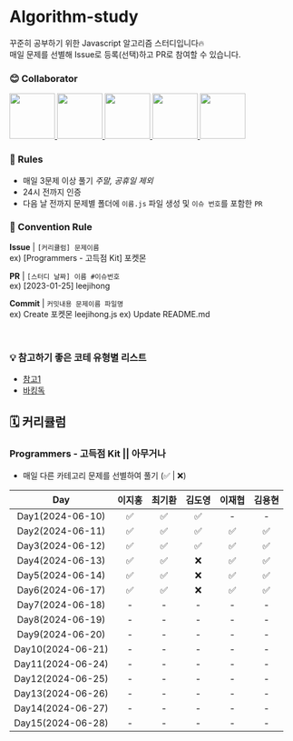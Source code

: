 # Algorithm-study

꾸준히 공부하기 위한 Javascript 알고리즘 스터디입니다🔥  
매일 문제를 선별해 Issue로 등록(선택)하고 PR로 참여할 수 있습니다.

### 😊 Collaborator

<div>
  <a href="https://github.com/lee-ji-hong">
    <img src="https://avatars.githubusercontent.com/u/88364280?v=4" width="80" style="max-width: 100%;">
  </a>
  <a href="https://github.com/gihwan-dev">
    <img src="https://avatars.githubusercontent.com/u/84307361?v=4" width="80" style="max-width: 100%;">
  </a>
  <a href="https://github.com/CreatorDodo">
    <img src="https://avatars.githubusercontent.com/u/112838087?v=4" width="80" style="max-width: 100%;">
  </a>
  <a href="https://github.com/JaeHyup0504">
    <img src="https://avatars.githubusercontent.com/u/72785296?v=4" width="80" style="max-width: 100%;">
  </a>
  <a href="https://github.com/yonghyun421">
    <img src="https://avatars.githubusercontent.com/u/81367886?v=4" width="80" style="max-width: 100%;">
  </a>
</div>

### 📢 Rules

- 매일 3문제 이상 풀기 _주말, 공휴일 제외_
- 24시 전까지 인증
- 다음 날 전까지 문제별 폴더에 `이름.js` 파일 생성 및 `이슈 번호`를 포함한 `PR`

### 🌈 Convention Rule

**Issue** | `[커리큘럼] 문제이름`  
ex) [Programmers - 고득점 Kit] 포켓몬

**PR** | `[스터디 날짜] 이름 #이슈번호`  
ex) [2023-01-25] leejihong

**Commit** | `커밋내용 문제이름 파일명`  
ex) Create 포켓몬 leejihong.js
ex) Update README.md

<br/>

### 💡 참고하기 좋은 코테 유형별 리스트

- [참고1](https://apricot-tendency-f48.notion.site/51677421ce914737b04e112f19fd29c8)
- [바킹독](https://github.com/encrypted-def/basic-algo-lecture)

## 🗓️ 커리큘럼

### Programmers - 고득점 Kit || 아무거나

- 매일 다른 카테고리 문제를 선별하여 풀기 (✅ | ❌)

Day | 이지홍 | 최기환 | 김도영 | 이재협 | 김용현 
:--: | :--: | :--: | :--: | :--: | :--: |
Day1(2024-06-10) | ✅ | ✅ | ✅ | - | - |
Day2(2024-06-11) | ✅ | ✅ | ✅ | ✅ | ✅ |
Day3(2024-06-12) | ✅ | ✅ | ✅ | ✅ | ✅ |
Day4(2024-06-13) | ✅ | ✅ | ❌ | ✅ | ✅ |
Day5(2024-06-14) | ✅ | ✅ | ❌ | ✅ | ✅ |
Day6(2024-06-17) | ✅ | ✅ | ❌ | ✅ | ✅ |
Day7(2024-06-18) | - | - | - | - | - |
Day8(2024-06-19) | - | - | - | - | - |
Day9(2024-06-20) | - | - | - | - | - |
Day10(2024-06-21) | - | - | - | - | - |
Day11(2024-06-24) | - | - | - | - | - |
Day12(2024-06-25) | - | - | - | - | - |
Day13(2024-06-26) | - | - | - | - | - |
Day14(2024-06-27) | - | - | - | - | - |
Day15(2024-06-28) | - | - | - | - | - |
